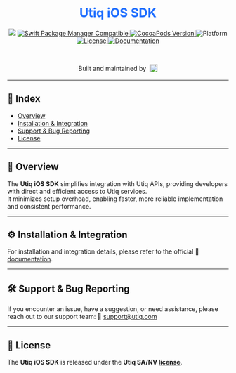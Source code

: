 <h1 align="center">
  <b style="color:#2270FF">Utiq iOS SDK</b>
</h1>

<p align="center">
  <img src="https://img.shields.io/endpoint?url=https%3A%2F%2Fswiftpackageindex.com%2Fapi%2Fpackages%2FutiqTech%2Fios-sdk%2Fbadge%3Ftype%3Dswift-versions" />

  <a href="https://swiftpackageindex.com/UtiqTech/ios-sdk">
    <img src="https://img.shields.io/badge/Swift%20Package%20Manager-compatible-00C853?style=flat&logo=swift&logoColor=white" alt="Swift Package Manager Compatible" />
  </a>

  <a href="https://cocoapods.org/pods/UTIQ">
    <img src="https://img.shields.io/cocoapods/v/UTIQ.svg?style=flat&color=blue&logo=cocoapods&logoColor=white" alt="CocoaPods Version" />
  </a>

  <img src="https://img.shields.io/badge/platforms-iOS%2012.0-333333?style=flat&logo=apple&logoColor=white" alt="Platform" />

  <a href="https://github.com/UtiqTech/ios-sdk/blob/main/LICENSE">
    <img src="https://img.shields.io/badge/license-Commercial%20Utiq%20SA%2FNV-lightgray.svg?style=flat&logoColor=white" alt="License" />
  </a>

  <a href="https://docs.utiq.com/docs/ios-sdk">
    <img src="https://img.shields.io/badge/docs-Utiq%20iOS%20SDK-A63248?style=flat&logoColor=white&labelColor=555555" alt="Documentation" />
  </a>
</p>
<br/>
<p align="center">
  Built and maintained by  
  <img src="https://docs.utiq.com/__assets-723b621d-4ff2-4a7c-8f18-4e9da2eb3549/image/logo.png" 
       alt="Utiq Logo" height="18" 
       style="vertical-align: middle; margin-left: 4px; margin-bottom: 4px" /> 
</p>

---

## 📖 Index
- [Overview](#overview)
- [Installation & Integration](#installation--integration)
- [Support & Bug Reporting](#support--bug-reporting)
- [License](#license)

---

## 🧩 Overview
The **Utiq iOS SDK** simplifies integration with Utiq APIs, providing developers with direct and efficient access to Utiq services.  
It minimizes setup overhead, enabling faster, more reliable implementation and consistent performance.

---

## ⚙️ Installation & Integration
For installation and integration details, please refer to the official 📘 [documentation](https://docs.utiq.com/docs/ios-sdk).

---

## 🛠️ Support & Bug Reporting
If you encounter an issue, have a suggestion, or need assistance, please reach out to our support team: 📩 [support@utiq.com](mailto:support@utiq.com "Email us")

---

## 📜 License
The **Utiq iOS SDK** is released under the **Utiq SA/NV [license](https://github.com/UtiqTech/ios-sdk/blob/main/LICENSE)**.
